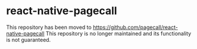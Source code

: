 # react-native-pagecall

This repository has been moved to https://github.com/pagecall/react-native-pagecall
This repository is no longer maintained and its functionality is not guaranteed.
